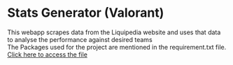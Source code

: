 
# Stats Generator (Valorant)
This webapp scrapes data from the Liquipedia website and uses that data to analyse the performance against desired teams \
The Packages used for the project are mentioned in the requirement.txt file. \
[Click here to access the file](https://nobiyu-web-apps-valorant-team-reportssamain-1vsmrt.streamlit.app/)
